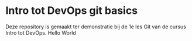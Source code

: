 # Intro tot DevOps git basics

Deze repository is gemaakt ter demonstratie bij de 1e les Git van de cursus Intro tot DevOps.
Hello World
